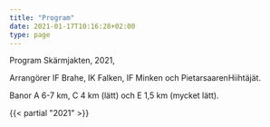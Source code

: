 ```yaml
---
title: "Program"
date: 2021-01-17T10:16:28+02:00
type: page
---
```


Program
Skärmjakten, 2021, 


Arrangörer
IF Brahe, IK Falken, IF Minken och PietarsaarenHiihtäjät.

Banor
A 6-7 km, C 4 km (lätt) och E 1,5 km (mycket lätt).

{{< partial "2021" >}}
